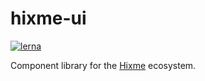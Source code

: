 hixme-ui
===============
[![lerna](https://img.shields.io/badge/maintained%20with-lerna-cc00ff.svg)](https://lernajs.io/)

Component library for the [Hixme](https://hixme.com/) ecosystem.
